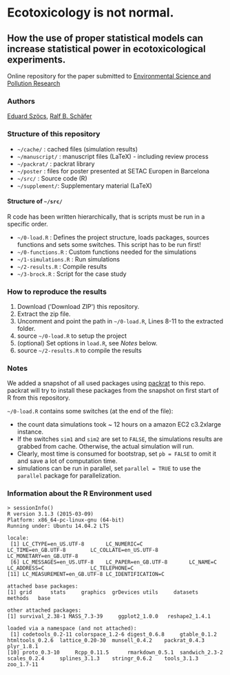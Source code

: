 Ecotoxicology is not normal.
============================
## How the use of proper statistical models can increase statistical power in ecotoxicological experiments.

Online repository for the paper submitted to [Environmental Science and Pollution Research](http://www.springer.com/environment/journal/11356)

### Authors
[Eduard Szöcs](http://www.uni-koblenz-landau.de/en/campus-landau/faculty7/environmental-sciences/landscape-ecology/Staff/eduardszoecs), [Ralf B. Schäfer](http://www.uni-koblenz-landau.de/en/campus-landau/faculty7/environmental-sciences/landscape-ecology/Staff/ralf-schaefer/ralf-schaefer)


### Structure of this repository

* `~/cache/`	: cached files (simulation results)
* `~/manuscript/`  : manuscript files (LaTeX) - including review process
* `~/packrat/`    : packrat library
* `~/poster`  : files for poster presented at SETAC Europen in Barcelona
* `~/src/`    	: Source code (R)
* `~/supplement/`: Supplementary material (LaTeX)

#### Structure of `~/src/`

R code has been written hierarchically, that is scripts must be run in a specific order.

* `~/0-load.R`   				: Defines the project structure, loads packages, sources functions and sets some switches. This script has to be run first!
* `~/0-functions.R`					: Custom functions needed for the simulations
* `~/1-simulations.R`   : Run simulations
* `~/2-results.R`				: Compile results
* `~/3-brock.R`					: Script for the case study


### How to reproduce the results

1. Download ('Download ZIP') this repository.
2. Extract the zip file.
3. Uncomment and point the path in `~/0-load.R`, Lines 8-11 to the extracted folder.
4. source `~/0-load.R` to setup the project
5. (optional) Set options in `load.R`, see *Notes* below.
6. source `~/2-results.R`	to compile the results

### Notes

We added a snapshot of all used packages using [packrat](http://rstudio.github.io/packrat/) to this repo.
packrat will try to install these packages from the snapshot on first start of R from this repository.


`~/0-load.R` contains some switches (at the end of the file):

* the count data simulations took ~ 12 hours on a amazon EC2 c3.2xlarge instance.
* If the switches `sim1` and `sim2` are set to `FALSE`, the simulations results are grabbed from cache. Otherwise, the actual simulation will run. 
* Clearly, most time is consumed for bootstrap, set `pb = FALSE` to omit it and save a lot of computation time.
* simulations can be run in parallel, set `parallel = TRUE` to use the `parallel` package for parallelization.


### Information about the R Environment used

```{r}
> sessionInfo()
R version 3.1.3 (2015-03-09)
Platform: x86_64-pc-linux-gnu (64-bit)
Running under: Ubuntu 14.04.2 LTS

locale:
 [1] LC_CTYPE=en_US.UTF-8       LC_NUMERIC=C               LC_TIME=en_GB.UTF-8        LC_COLLATE=en_US.UTF-8     LC_MONETARY=en_GB.UTF-8   
 [6] LC_MESSAGES=en_US.UTF-8    LC_PAPER=en_GB.UTF-8       LC_NAME=C                  LC_ADDRESS=C               LC_TELEPHONE=C            
[11] LC_MEASUREMENT=en_GB.UTF-8 LC_IDENTIFICATION=C       

attached base packages:
[1] grid      stats     graphics  grDevices utils     datasets  methods   base     

other attached packages:
[1] survival_2.38-1 MASS_7.3-39     ggplot2_1.0.0   reshape2_1.4.1 

loaded via a namespace (and not attached):
 [1] codetools_0.2-11 colorspace_1.2-6 digest_0.6.8     gtable_0.1.2     htmltools_0.2.6  lattice_0.20-30  munsell_0.4.2    packrat_0.4.3    plyr_1.8.1
[10] proto_0.3-10     Rcpp_0.11.5      rmarkdown_0.5.1  sandwich_2.3-2   scales_0.2.4     splines_3.1.3    stringr_0.6.2    tools_3.1.3      zoo_1.7-11
 ```
